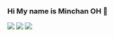 ### Hi My name is Minchan OH 👋
<div>
  <img src="https://img.shields.io/badge/React-61DAFB?style=flat&logo=React&logoColor=white"/>
  <img src="https://img.shields.io/badge/JavaScript-F7DF1E?style=flat&logo=React&logoColor=white"/>
  <img src="https://img.shields.io/badge/Spring Boot-6DB33F?style=flat&logo=React&logoColor=white"/>
</div>
<!--
**Minchan0823/MInchan0823** is a ✨ _special_ ✨ repository because its `README.md` (this file) appears on your GitHub profile.

Here are some ideas to get you started:

- 🔭 I’m currently working on ...
- 🌱 I’m currently learning ...
- 👯 I’m looking to collaborate on ...
- 🤔 I’m looking for help with ...
- 💬 Ask me about ...
- 📫 How to reach me: ...
- 😄 Pronouns: ...
- ⚡ Fun fact: ...
-->
